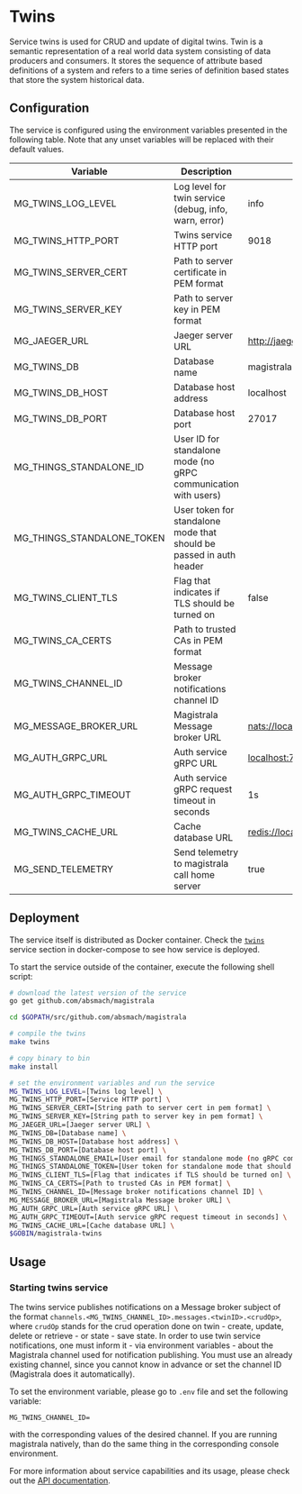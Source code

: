 # Twins

Service twins is used for CRUD and update of digital twins. Twin is a semantic
representation of a real world data system consisting of data producers and
consumers. It stores the sequence of attribute based definitions of a system and
refers to a time series of definition based states that store the system
historical data.

## Configuration

The service is configured using the environment variables presented in the
following table. Note that any unset variables will be replaced with their
default values.

| Variable                   | Description                                                         | Default                          |
| -------------------------- | ------------------------------------------------------------------- | -------------------------------- |
| MG_TWINS_LOG_LEVEL         | Log level for twin service (debug, info, warn, error)               | info                             |
| MG_TWINS_HTTP_PORT         | Twins service HTTP port                                             | 9018                             |
| MG_TWINS_SERVER_CERT       | Path to server certificate in PEM format                            |                                  |
| MG_TWINS_SERVER_KEY        | Path to server key in PEM format                                    |                                  |
| MG_JAEGER_URL              | Jaeger server URL                                                   | <http://jaeger:14268/api/traces> |
| MG_TWINS_DB                | Database name                                                       | magistrala                       |
| MG_TWINS_DB_HOST           | Database host address                                               | localhost                        |
| MG_TWINS_DB_PORT           | Database host port                                                  | 27017                            |
| MG_THINGS_STANDALONE_ID    | User ID for standalone mode (no gRPC communication with users)      |                                  |
| MG_THINGS_STANDALONE_TOKEN | User token for standalone mode that should be passed in auth header |                                  |
| MG_TWINS_CLIENT_TLS        | Flag that indicates if TLS should be turned on                      | false                            |
| MG_TWINS_CA_CERTS          | Path to trusted CAs in PEM format                                   |                                  |
| MG_TWINS_CHANNEL_ID        | Message broker notifications channel ID                             |                                  |
| MG_MESSAGE_BROKER_URL      | Magistrala Message broker URL                                       | <nats://localhost:4222>          |
| MG_AUTH_GRPC_URL           | Auth service gRPC URL                                               | <localhost:7001>                 |
| MG_AUTH_GRPC_TIMEOUT       | Auth service gRPC request timeout in seconds                        | 1s                               |
| MG_TWINS_CACHE_URL         | Cache database URL                                                  | <redis://localhost:6379/0>       |
| MG_SEND_TELEMETRY          | Send telemetry to magistrala call home server                       | true                             |

## Deployment

The service itself is distributed as Docker container. Check the [`twins`](https://github.com/absmach/magistrala/blob/main/docker/addons/twins/docker-compose.yml#L35-L58) service section in
docker-compose to see how service is deployed.

To start the service outside of the container, execute the following shell
script:

```bash
# download the latest version of the service
go get github.com/absmach/magistrala

cd $GOPATH/src/github.com/absmach/magistrala

# compile the twins
make twins

# copy binary to bin
make install

# set the environment variables and run the service
MG_TWINS_LOG_LEVEL=[Twins log level] \
MG_TWINS_HTTP_PORT=[Service HTTP port] \
MG_TWINS_SERVER_CERT=[String path to server cert in pem format] \
MG_TWINS_SERVER_KEY=[String path to server key in pem format] \
MG_JAEGER_URL=[Jaeger server URL] \
MG_TWINS_DB=[Database name] \
MG_TWINS_DB_HOST=[Database host address] \
MG_TWINS_DB_PORT=[Database host port] \
MG_THINGS_STANDALONE_EMAIL=[User email for standalone mode (no gRPC communication with auth)] \
MG_THINGS_STANDALONE_TOKEN=[User token for standalone mode that should be passed in auth header] \
MG_TWINS_CLIENT_TLS=[Flag that indicates if TLS should be turned on] \
MG_TWINS_CA_CERTS=[Path to trusted CAs in PEM format] \
MG_TWINS_CHANNEL_ID=[Message broker notifications channel ID] \
MG_MESSAGE_BROKER_URL=[Magistrala Message broker URL] \
MG_AUTH_GRPC_URL=[Auth service gRPC URL] \
MG_AUTH_GRPC_TIMEOUT=[Auth service gRPC request timeout in seconds] \
MG_TWINS_CACHE_URL=[Cache database URL] \
$GOBIN/magistrala-twins
```

## Usage

### Starting twins service

The twins service publishes notifications on a Message broker subject of the format
`channels.<MG_TWINS_CHANNEL_ID>.messages.<twinID>.<crudOp>`, where `crudOp`
stands for the crud operation done on twin - create, update, delete or
retrieve - or state - save state. In order to use twin service notifications,
one must inform it - via environment variables - about the Magistrala channel used
for notification publishing. You must use an already existing channel, since you
cannot know in advance or set the channel ID (Magistrala does it automatically).

To set the environment variable, please go to `.env` file and set the following
variable:

```
MG_TWINS_CHANNEL_ID=
```

with the corresponding values of the desired channel. If you are running
magistrala natively, than do the same thing in the corresponding console
environment.

For more information about service capabilities and its usage, please check out
the [API documentation](https://docs.api.magistrala.abstractmachines.fr/?urls.primaryName=twins-openapi.yml).

[doc]: https://docs.magistrala.abstractmachines.fr

